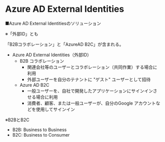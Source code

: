 # Azure AD External Identities

■Azure AD External Identitiesのソリューション

※「外部ID」とも

「B2Bコラボレーション」と「AzureAD B2C」が含まれる。

- Azure AD External Identities（外部ID）
  - B2B コラボレーション
    - 関連会社等のユーザーとコラボレーション（共同作業）する場合に利用
    - 外部ユーザーを自分のテナントに "ゲスト" ユーザーとして招待
  - Azure AD B2C
    - 一般ユーザーを、自社で開発したアプリケーションにサインインさせる場合に利用
    - 消費者、顧客、または一般ユーザーが、自分のGoogle アカウントなどを使用してサインイン

※B2BとB2C
- B2B: Business to Business
- B2C: Business to Consumer
